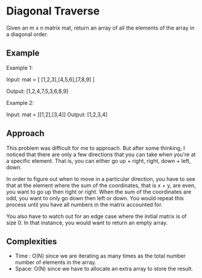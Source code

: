 # Diagonal Traverse

Given an m x n matrix mat, return an array of all the elements of the array in a diagonal order.

## Example

Example 1:

Input: mat = [ [1,2,3],[4,5,6],[7,8,9] ]

Output: [1,2,4,7,5,3,6,8,9]

Example 2:

Input: mat = [[1,2],[3,4]]
Output: [1,2,3,4]

## Approach

This problem was difficult for me to approach. But after some thinking, I noticed that there are only a few directions that you can take when you're at a specific element. That is, you can either go up + right, right, down + left, down.

In order to figure out when to move in a particular direction, you have to see that at the element where the sum of the coordinates, that is x + y, are even, you want to go up then right or right. When the sum of the coordinates are odd, you want to only go down then left or down. You would repeat this process until you have all numbers in the matrix accounted for.

You also have to watch out for an edge case where the initial matrix is of size 0. In that instance, you would want to return an empty array.

## Complexities

- Time : O(N) since we are iterating as many times as the total number number of elements in the array.
- Space: O(N) since we have to allocate an extra array to store the result.

